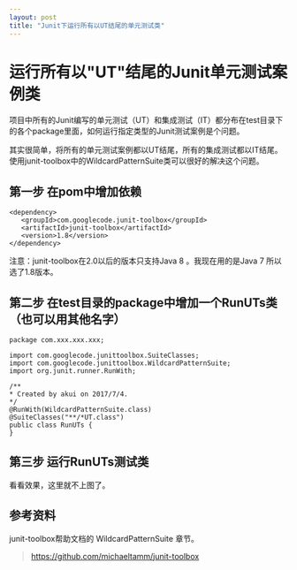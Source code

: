 ```yaml
---
layout: post
title: "Junit下运行所有以UT结尾的单元测试类"
---
```


运行所有以"UT"结尾的Junit单元测试案例类
==================================

项目中所有的Junit编写的单元测试（UT）和集成测试（IT）都分布在test目录下的各个package里面，如何运行指定类型的Junit测试案例是个问题。

其实很简单，将所有的单元测试案例都以UT结尾，所有的集成测试都以IT结尾。使用junit-toolbox中的WildcardPatternSuite类可以很好的解决这个问题。

## 第一步 在pom中增加依赖

    <dependency>
       <groupId>com.googlecode.junit-toolbox</groupId>
       <artifactId>junit-toolbox</artifactId>
       <version>1.8</version>
    </dependency> 

注意：junit-toolbox在2.0以后的版本只支持Java 8 。我现在用的是Java 7 所以选了1.8版本。

## 第二步 在test目录的package中增加一个RunUTs类（也可以用其他名字）

    package com.xxx.xxx.xxx;
    
    import com.googlecode.junittoolbox.SuiteClasses;
    import com.googlecode.junittoolbox.WildcardPatternSuite;
    import org.junit.runner.RunWith;
    
    /**
    * Created by akui on 2017/7/4.
    */
    @RunWith(WildcardPatternSuite.class)
    @SuiteClasses("**/*UT.class")
    public class RunUTs {
    }

## 第三步 运行RunUTs测试类

看看效果，这里就不上图了。

## 参考资料

junit-toolbox帮助文档的 WildcardPatternSuite 章节。

>https://github.com/michaeltamm/junit-toolbox

